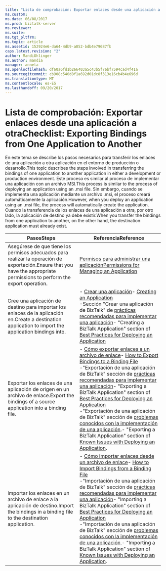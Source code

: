 ```yaml
---
title: "Lista de comprobación: Exportar enlaces desde una aplicación a otra | Documentos de Microsoft"
ms.custom: 
ms.date: 06/08/2017
ms.prod: biztalk-server
ms.reviewer: 
ms.suite: 
ms.tgt_pltfrm: 
ms.topic: article
ms.assetid: 152924e6-da64-4db9-a852-bdb4e79687fb
caps.latest.revision: "2"
author: MandiOhlinger
ms.author: mandia
manager: anneta
ms.openlocfilehash: df60a6fd1b266403a5c43b5f76bf7594cad4f41a
ms.sourcegitcommit: cb908c540d8f1a692d01dc8f313e16cb4b4e696d
ms.translationtype: MT
ms.contentlocale: es-ES
ms.lasthandoff: 09/20/2017
---
```

# <a name="checklist-exporting-bindings-from-one-application-to-another"></a><span data-ttu-id="52c21-102">Lista de comprobación: Exportar enlaces desde una aplicación a otra</span><span class="sxs-lookup"><span data-stu-id="52c21-102">Checklist: Exporting Bindings from One Application to Another</span></span>
<span data-ttu-id="52c21-103">En este tema se describe los pasos necesarios para transferir los enlaces de una aplicación a otra aplicación en el entorno de producción o desarrollo.</span><span class="sxs-lookup"><span data-stu-id="52c21-103">This topic describes the steps involved in transferring the bindings of one application to another application in either a development or production environment.</span></span> <span data-ttu-id="52c21-104">Este proceso es similar al proceso de implementar una aplicación con un archivo MSI.</span><span class="sxs-lookup"><span data-stu-id="52c21-104">This process is similar to the process of deploying an application using an .msi file.</span></span> <span data-ttu-id="52c21-105">Sin embargo, cuando se implementa una aplicación mediante un archivo .msi, el proceso creará automáticamente la aplicación.</span><span class="sxs-lookup"><span data-stu-id="52c21-105">However, when you deploy an application using an .msi file, the process will automatically create the application.</span></span> <span data-ttu-id="52c21-106">Cuando la transferencia de los enlaces de una aplicación a otra, por otro lado, la aplicación de destino ya debe existir.</span><span class="sxs-lookup"><span data-stu-id="52c21-106">When you transfer the bindings from one application to another, on the other hand, the destination application must already exist.</span></span>  
  
|<span data-ttu-id="52c21-107">Pasos</span><span class="sxs-lookup"><span data-stu-id="52c21-107">Steps</span></span>|<span data-ttu-id="52c21-108">Referencia</span><span class="sxs-lookup"><span data-stu-id="52c21-108">Reference</span></span>|  
|-----------|---------------|  
|<span data-ttu-id="52c21-109">Asegúrese de que tiene los permisos adecuados para realizar la operación de exportación.</span><span class="sxs-lookup"><span data-stu-id="52c21-109">Ensure that you have the appropriate permissions to perform the export operation.</span></span>|[<span data-ttu-id="52c21-110">Permisos para administrar una aplicación</span><span class="sxs-lookup"><span data-stu-id="52c21-110">Permissions for Managing an Application</span></span>](../technical-guides/permissions-for-managing-an-application.md)|  
|<span data-ttu-id="52c21-111">Cree una aplicación de destino para importar los enlaces de la aplicación en.</span><span class="sxs-lookup"><span data-stu-id="52c21-111">Create a destination application to import the application bindings into.</span></span>|<span data-ttu-id="52c21-112">-   [Crear una aplicación](../technical-guides/creating-an-application.md)</span><span class="sxs-lookup"><span data-stu-id="52c21-112">-   [Creating an Application](../technical-guides/creating-an-application.md)</span></span><br /><span data-ttu-id="52c21-113">-Sección "Crear una aplicación de BizTalk" de [prácticas recomendadas para implementar una aplicación](../technical-guides/best-practices-for-deploying-an-application.md)</span><span class="sxs-lookup"><span data-stu-id="52c21-113">-   "Creating a BizTalk Application" section of [Best Practices for Deploying an Application](../technical-guides/best-practices-for-deploying-an-application.md)</span></span>|  
|<span data-ttu-id="52c21-114">Exportar los enlaces de una aplicación de origen en un archivo de enlace.</span><span class="sxs-lookup"><span data-stu-id="52c21-114">Export the bindings of a source application into a binding file.</span></span>|<span data-ttu-id="52c21-115">-   [Cómo exportar enlaces a un archivo de enlace](../technical-guides/how-to-export-bindings-to-a-binding-file.md)</span><span class="sxs-lookup"><span data-stu-id="52c21-115">-   [How to Export Bindings to a Binding File](../technical-guides/how-to-export-bindings-to-a-binding-file.md)</span></span><br /><span data-ttu-id="52c21-116">-"Exportación de una aplicación de BizTalk" sección de [prácticas recomendadas para implementar una aplicación](../technical-guides/best-practices-for-deploying-an-application.md)</span><span class="sxs-lookup"><span data-stu-id="52c21-116">-   "Exporting a BizTalk Application" section of [Best Practices for Deploying an Application](../technical-guides/best-practices-for-deploying-an-application.md)</span></span><br /><span data-ttu-id="52c21-117">-"Exportación de una aplicación de BizTalk" sección de [problemas conocidos con la implementación de una aplicación](../technical-guides/known-issues-with-deploying-an-application.md).</span><span class="sxs-lookup"><span data-stu-id="52c21-117">-   "Exporting a BizTalk Application" section of [Known Issues with Deploying an Application](../technical-guides/known-issues-with-deploying-an-application.md).</span></span>|  
|<span data-ttu-id="52c21-118">Importar los enlaces en un archivo de enlace a la aplicación de destino.</span><span class="sxs-lookup"><span data-stu-id="52c21-118">Import the bindings in a binding file to the destination application.</span></span>|<span data-ttu-id="52c21-119">-   [Cómo importar enlaces desde un archivo de enlace](../technical-guides/how-to-import-bindings-from-a-binding-file.md)</span><span class="sxs-lookup"><span data-stu-id="52c21-119">-   [How to Import Bindings from a Binding File](../technical-guides/how-to-import-bindings-from-a-binding-file.md)</span></span><br /><span data-ttu-id="52c21-120">-"Importación de una aplicación de BizTalk" sección de [prácticas recomendadas para implementar una aplicación](../technical-guides/best-practices-for-deploying-an-application.md)</span><span class="sxs-lookup"><span data-stu-id="52c21-120">-   "Importing a BizTalk Application" section of [Best Practices for Deploying an Application](../technical-guides/best-practices-for-deploying-an-application.md)</span></span><br /><span data-ttu-id="52c21-121">-"Importación de una aplicación de BizTalk" sección de [problemas conocidos con la implementación de una aplicación](../technical-guides/known-issues-with-deploying-an-application.md).</span><span class="sxs-lookup"><span data-stu-id="52c21-121">-   "Importing a BizTalk Application" section of [Known Issues with Deploying an Application](../technical-guides/known-issues-with-deploying-an-application.md).</span></span>|